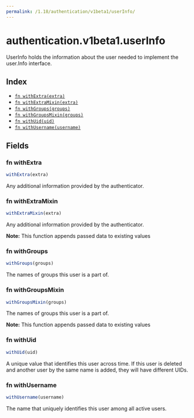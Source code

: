 ```yaml
---
permalink: /1.18/authentication/v1beta1/userInfo/
---
```


# authentication.v1beta1.userInfo

UserInfo holds the information about the user needed to implement the user.Info interface.

## Index

* [`fn withExtra(extra)`](#fn-withextra)
* [`fn withExtraMixin(extra)`](#fn-withextramixin)
* [`fn withGroups(groups)`](#fn-withgroups)
* [`fn withGroupsMixin(groups)`](#fn-withgroupsmixin)
* [`fn withUid(uid)`](#fn-withuid)
* [`fn withUsername(username)`](#fn-withusername)

## Fields

### fn withExtra

```ts
withExtra(extra)
```

Any additional information provided by the authenticator.

### fn withExtraMixin

```ts
withExtraMixin(extra)
```

Any additional information provided by the authenticator.

**Note:** This function appends passed data to existing values

### fn withGroups

```ts
withGroups(groups)
```

The names of groups this user is a part of.

### fn withGroupsMixin

```ts
withGroupsMixin(groups)
```

The names of groups this user is a part of.

**Note:** This function appends passed data to existing values

### fn withUid

```ts
withUid(uid)
```

A unique value that identifies this user across time. If this user is deleted and another user by the same name is added, they will have different UIDs.

### fn withUsername

```ts
withUsername(username)
```

The name that uniquely identifies this user among all active users.